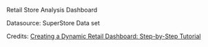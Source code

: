 Retail Store Analysis Dashboard


Datasource: SuperStore Data set

Credits: [Creating a Dynamic Retail Dashboard: Step-by-Step Tutorial](https://www.youtube.com/watch?v=x4Ui6GYeKjM&t=2682s&ab_channel=AbdelRaoufYessoufou)

